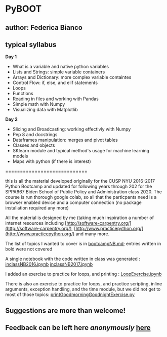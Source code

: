 # PyBOOT
## author: Federica Bianco

## typical syllabus

**Day 1**
- What is a variable and native python variables
- Lists and Strings: simple variable containers
- Arrays and Dictionary: more complex variable containtes
- Control Flow: if, else, and elif statements
- Loops
- Functions
- Reading in files and working with Pandas
- Simple math with Numpy 
- Visualizing data with Matplotlib

**Day 2**
- Slicing and Broadcasting: working effectivly with Numpy
- Pep 8 and docstrings
- Dataframes manipulation: merges and pivot tables
- Classes and objects
- SKlearn module and typical method's usage for machine learning models
- Maps with python (if there is interest)

============================

this is all the material developed originally for the CUSP NYU 2016-2017 Python Bootcamp and updated for following years through 202 for the SPPA667 Biden School of Public Policy and Administration class 2020.
The course is run thorough google colab, so all that the particpants need is a browser enabled device and a computer connection (no package installation required any more)

 All the material is designed by me (taking much inspiration a number of internet resources including [http://software-carpentry.org/](http://software-carpentry.org/), [http://www.practicepython.org/](http://www.practicepython.org/) and many more.

 The list of topics I wanted to cover is in [bootcampNB.md](bootcampNB.md); entries written in bold were not covered
 
 A single notebook with the code written in class was generated : [inclassNB2016.ipynb](inclassNB2016.ipynb) [inclassNB2017.ipynb](inclassNB2017.ipynb)
 
 I added an exercise to practice for loops, and printing : [LoopExercise.ipynb](LoopExercise.ipynb)

 There is also an exercise to practice for loops, and practice scripting, inline arguments, exception handling, and the time module, but we did not get to most of those topics: [printGoodmorningGoodnightExercise.py](printGoodmorningGoodnightExercise.py)
 
## Suggestions are more than welcome! 
## Feedback can be left here _anonymously_ [here](https://goo.gl/forms/D4dQZKfsS3hgdeHg2)

